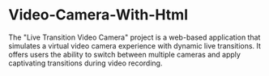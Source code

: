 # Video-Camera-With-Html
The "Live Transition Video Camera" project is a web-based application that simulates a virtual video camera experience with dynamic live transitions. It offers users the ability to switch between multiple cameras and apply captivating transitions during video recording.
